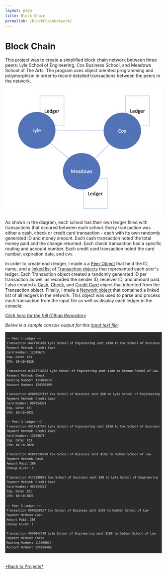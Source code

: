 ```yaml
---
layout: page
title: Block Chain
permalink: /blockChainNetwork/
---
```

# Block Chain

This project was to create a simplified block chain network between three peers: Lyle School of Engineering, Cox Business School, and Meadows School of The Arts. The program uses object oriented programming and polymorphism in order to record detailed transactions between the peers in the network.

![Block Chain Diagram](/assets/blockChainDiag.png) 

As shown in the diagram, each school has their own ledger filled with transactions that occured between each school. Every transaction was either a cash, check or credit card transaction - each with its own randomly generated ID and money amount. Each cash transaction noted the total money paid and the change returned. Each check transaction had a specific routing and account number. Each credit card transaction noted the card number, expiration date, and cvv. 

In order to create each ledger, I made a a <a href="https://github.com/leongkkevin/blockChain/blob/feedback/Peer.h">Peer Object</a> that held the ID, name, and a <a href="https://github.com/leongkkevin/blockChain/blob/feedback/LinkedList.h">linked list</a> of <a href="https://github.com/leongkkevin/blockChain/blob/feedback/Transaction.h">Transaction objects</a> that represented each peer's ledger. Each Transaction object created a randomly generated ID per transaction as well as recorded the sender ID, receiver ID, and amount paid. I also created a <a href="https://github.com/leongkkevin/blockChain/blob/feedback/Cash.h">Cash</a>, <a href="https://github.com/leongkkevin/blockChain/blob/feedback/Check.h">Check</a>, and <a href="https://github.com/leongkkevin/blockChain/blob/feedback/CreditCard.h">Credit Card</a> object that inherited from the Transaction object. Finally, I made a <a href="https://github.com/leongkkevin/blockChain/blob/feedback/Network.h">Network object</a> that contained a linked list of all ledgers in the network. This object was used to parse and process each transaction from the input file as well as display each ledger in the console.

<a href="https://github.com/leongkkevin/blockChain">*Click here for the full Github Repository*</a>

*Below is a sample console output for this <a href="https://github.com/leongkkevin/blockChain/blob/feedback/transactions.txt">input text file</a>:*

![Ledger Output](/assets/ledgerOut.png) 

<br>
<a href="{{site.baseurl}}/projectPage.html">*Back to Projects*</a>
